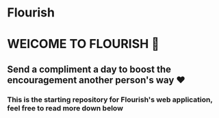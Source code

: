 # Flourish


# WElCOME TO FLOURISH 🌸

## Send a compliment a day to boost the encouragement another person's way ❤️

### This is the starting repository for Flourish's web application, feel free to read more down below


######
